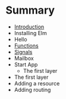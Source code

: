 # Summary

* [Introduction](README.md)
* Installing Elm
* Hello
* [Functions](chapter1.md)
* [Signals](signals.md)
* Mailbox
* Start App
   * The first layer
* The first layer
* Adding a resource
* Adding routing

